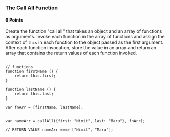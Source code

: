 ### The Call All Function

#### 6 Points


Create the function "call all" that takes an object and an array of functions as arguments.  Invoke each function in the array of functions and assign the context of `this` in each function to the object passed as the first argument.  After each function invocation, store the value in an array and return an array that contains the return values of each function invoked.



```

// functions
function firstName () {
	return this.first;
}

function lastName () {
	return this.last;
}

var fnArr = [firstName, lastName];


var nameArr = callAll({first: "Nimit", last: "Maru"}, fnArr);

// RETURN VALUE nameArr ===> ["Nimit", "Maru"];
 
```
